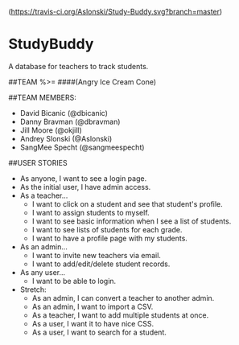 (https://travis-ci.org/Aslonski/Study-Buddy.svg?branch=master)
# StudyBuddy
A database for teachers to track students.

##TEAM %>=
####(Angry Ice Cream Cone)

##TEAM MEMBERS:
* David Bicanic (@dbicanic)
* Danny Bravman (@dbravman)
* Jill Moore (@okjill)
* Andrey Slonski (@Aslonski)
* SangMee Specht (@sangmeespecht)

##USER STORIES
* As anyone, I want to see a login page. 
* As the initial user, I have admin access.
* As a teacher...
  * I want to click on a student and see that student's profile.
  * I want to assign students to myself.
  * I want to see basic information when I see a list of students.
  * I want to see lists of students for each grade.
  * I want to have a profile page with my students.
* As an admin... 
  * I want to invite new teachers via email.
  * I want to add/edit/delete student records.
* As any user... 
  * I want to be able to login.
* Stretch:
  * As an admin, I can convert a teacher to another admin.
  * As an admin, I want to import a CSV.
  * As a teacher, I want to add multiple students at once.
  * As a user, I want it to have nice CSS.
  * As a user, I want to search for a student.
